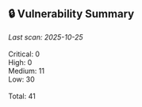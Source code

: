 ## 🔒 Vulnerability Summary

<!-- vuln-summary-start -->
_Last scan: 2025-10-25_<br><br>Critical: 0<br>High: 0<br>Medium: 11<br>Low: 30<br><br>Total: 41
<!-- vuln-summary-end -->
